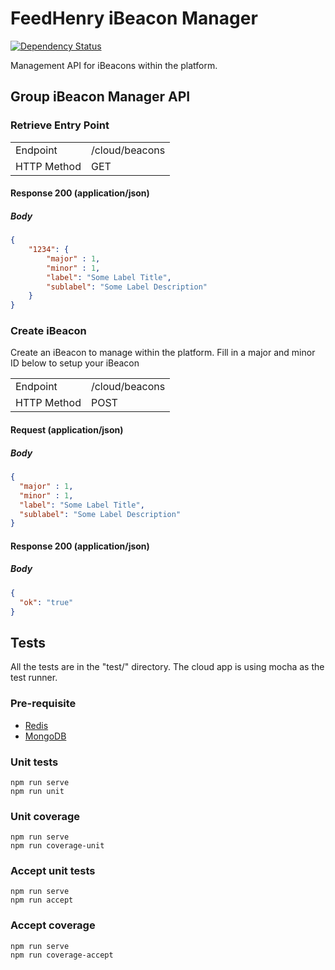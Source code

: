 # FeedHenry iBeacon Manager

[![Dependency Status](https://img.shields.io/david/feedhenry-templates/fh-connector-ibeacon-manager.svg?style=flat-square)](https://david-dm.org/feedhenry-templates/fh-connector-ibeacon-manager)

Management API for iBeacons within the platform.

## Group iBeacon Manager API

### Retrieve Entry Point

|              |                | 
|--------------|----------------|
| Endpoint     | /cloud/beacons |
| HTTP Method  | GET            |


#### Response 200 (application/json)

##### Body

```json
{
    "1234": {
        "major" : 1,
        "minor" : 1,
        "label": "Some Label Title",
        "sublabel": "Some Label Description"
    }
}
```

### Create iBeacon

Create an iBeacon to manage within the platform. Fill in a major and minor ID below to setup your iBeacon

|              |                | 
|--------------|----------------|
| Endpoint     | /cloud/beacons |
| HTTP Method  | POST           |

#### Request (application/json)
    
##### Body

```json
{
  "major" : 1,
  "minor" : 1,
  "label": "Some Label Title",
  "sublabel": "Some Label Description"
}
```

#### Response 200 (application/json)

##### Body

```json
{
  "ok": "true"
}
```

## Tests

All the tests are in the "test/" directory. The cloud app is using mocha as the test runner. 

### Pre-requisite

* [Redis](https://redis.io/)
* [MongoDB](https://www.mongodb.com/)

### Unit tests

```shell
npm run serve
npm run unit
```

### Unit coverage

```shell
npm run serve
npm run coverage-unit
```

### Accept unit tests

```shell
npm run serve  
npm run accept
```

### Accept coverage 

```shell
npm run serve
npm run coverage-accept
```
